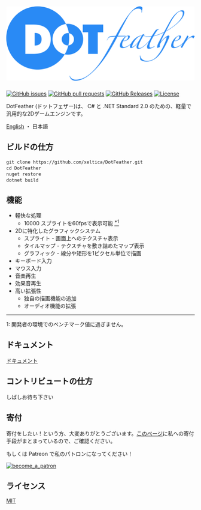# <img src="docs/logo.svg"/> 

[![GitHub issues](https://img.shields.io/github/issues/xeltica/dotfeather.svg?style=flat-square)][issues] [![GitHub pull requests](https://img.shields.io/github/issues-pr/xeltica/dotfeather.svg?style=flat-square)][pulls] [![GitHub Releases](https://img.shields.io/github/release/xeltica/DotFeather.svg?style=flat-square)][releases] [![License](https://img.shields.io/github/license/xeltica/dotfeather.svg?style=flat-square)](LICENSE)

[issues]: /xeltica/dotfeather/issues
[pulls]: /xeltica/dotfeather/pulls
[releases]: /xeltica/dotfeather/releases

DotFeather (ドットフェザー)は、 C# と .NET Standard 2.0 のための、軽量で汎用的な2Dゲームエンジンです。

[English](README.md) ・ 日本語

## ビルドの仕方

```
git clone https://github.com/xeltica/DotFeather.git
cd DotFeather
nuget restore
dotnet build
```

## 機能

- 軽快な処理
    - 10000 スプライトを60fpsで表示可能 [<sup>*1</sup>](#f1)
- 2Dに特化したグラフィックシステム
    - スプライト - 画面上へのテクスチャ表示
    - タイルマップ - テクスチャを敷き詰めたマップ表示
    - グラフィック - 線分や矩形を1ピクセル単位で描画
- キーボード入力
- マウス入力
- 音楽再生
- 効果音再生
- 高い拡張性
    - 独自の描画機能の追加
    - オーディオ機能の拡張

----

<p id="f1">1: 開発者の環境でのベンチマーク値に過ぎません。</p>

## ドキュメント

[ドキュメント](docs/index.md)

## コントリビュートの仕方

しばしお待ち下さい

## 寄付

寄付をしたい！という方、大変ありがとうございます。[このページ](//xeltica.work/donation.html)に私への寄付手段がまとまっているので、ご確認ください。

もしくは Patreon で私のパトロンになってください！

[![become_a_patron](https://c5.patreon.com/external/logo/become_a_patron_button.png)](https://patreon.com/xeltica)

## ライセンス

[MIT](LICENSE)
